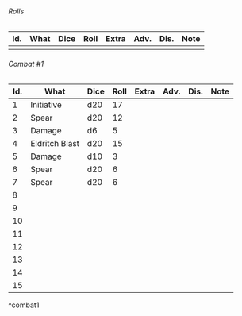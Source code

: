 

###### Rolls
| Id. | What | Dice | Roll | Extra | Adv. | Dis. | Note |
| --- | ---- | ---- | ---- | ----- | ---- | ---- | ---- |
|     |      |      |      |       |      |      |      |

###### Combat #1
| Id. | What           | Dice | Roll | Extra | Adv. | Dis. | Note |
| --- | -------------- | ---- | ---- | ----- | ---- | ---- | ---- |
| 1   | Initiative     | d20  | 17   |       |      |      |      |
| 2   | Spear          | d20  | 12   |       |      |      |      |
| 3   | Damage         | d6   | 5    |       |      |      |      |
| 4   | Eldritch Blast | d20  | 15   |       |      |      |      |
| 5   | Damage         | d10  | 3    |       |      |      |      |
| 6   | Spear          | d20  | 6    |       |      |      |      |
| 7   | Spear          | d20  | 6    |       |      |      |      |
| 8   |                |      |      |       |      |      |      |
| 9   |                |      |      |       |      |      |      |
| 10  |                |      |      |       |      |      |      |
| 11  |                |      |      |       |      |      |      |
| 12  |                |      |      |       |      |      |      |
| 13  |                |      |      |       |      |      |      |
| 14  |                |      |      |       |      |      |      |
| 15  |                |      |      |       |      |      |      |
^combat1